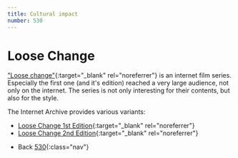 ```yaml
---
title: Cultural impact
number: 530
---
```

# Loose Change

["Loose change"](https://en.wikipedia.org/wiki/Loose_Change){:target="_blank" rel="noreferrer"} is an internet film series.
Especially the first one (and it's edition) reached a very large audience, not only on the internet. The series is not only interesting for their contents, but also for the style.

The Internet Archive provides various variants:

* [Loose Change 1st Edition](https://archive.org/details/loose-change-1st-edition){:target="_blank" rel="noreferrer"}
* [Loose Change 2nd Edition](https://archive.org/details/loose-change-2nd-edition){:target="_blank" rel="noreferrer"}

<!-- -->
* Back [530](530){:class="nav"}
